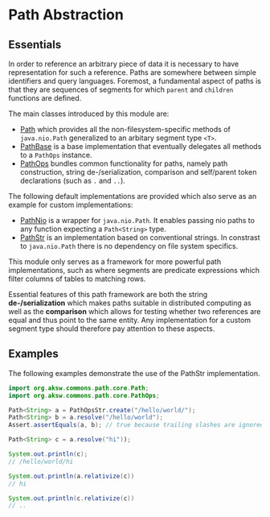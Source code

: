 # Path Abstraction

## Essentials

In order to reference an arbitrary piece of data it is necessary to have representation for such a reference.
Paths are somewhere between simple identifiers and query languages. Foremost, a fundamental aspect of paths is that they are sequences of segments
for which `parent` and `children` functions are defined.

The main classes introduced by this module are:

* [Path](https://github.com/SmartDataAnalytics/aksw-commons/tree/develop/aksw-commons-paths/src/main/java/org/aksw/commons/path/core/Path.java) which provides all the non-filesystem-specific methods of `java.nio.Path` generalized to an arbitary segment type `<T>`.
* [PathBase](https://github.com/SmartDataAnalytics/aksw-commons/tree/develop/aksw-commons-paths/src/main/java/org/aksw/commons/path/core/PathBase.java) is a base implementation that eventually delegates all methods to a `PathOps` instance.
* [PathOps](https://github.com/SmartDataAnalytics/aksw-commons/tree/develop/aksw-commons-paths/src/main/java/org/aksw/commons/path/core/PathOps.java) bundles common functionality for paths, namely path construction, string de-/serialization, comparison and self/parent token declarations (such as `.` and `..`).


The following default implementations are provided which also serve as an example for custom implementations:

* [PathNio](https://github.com/SmartDataAnalytics/aksw-commons/tree/develop/aksw-commons-paths/src/main/java/org/aksw/commons/path/core/PathNio.java) is a wrapper for `java.nio.Path`. It enables passing nio paths to any function expecting a `Path<String>` type.
* [PathStr](https://github.com/SmartDataAnalytics/aksw-commons/tree/develop/aksw-commons-paths/src/main/java/org/aksw/commons/path/core/PathStr.java) is an implementation based on conventional strings. In constrast to `java.nio.Path` there is no dependency on file system specifics.


This module only serves as a framework for more powerful path implementations, such as where segments are predicate expressions which filter columns of tables to matching rows.

Essential features of this path framework are both the string **de-/serialization** which makes paths suitable in distributed computing as well as the **comparison** which allows for testing whether two references are equal and thus point to the same entity. Any implementation for a custom segment type should therefore pay attention to these aspects.

## Examples

The following examples demonstrate the use of the PathStr implementation.


```java
import org.aksw.commons.path.core.Path;
import org.aksw.commons.path.core.PathOps;

Path<String> a = PathOpsStr.create("/hello/world/");
Path<String> b = a.resolve("/hello/world");
Assert.assertEquals(a, b); // true because trailing slashes are ignored

Path<String> c = a.resolve("hi"));

System.out.println(c);
// /hello/world/hi

System.out.println(a.relativize(c))
// hi

System.out.println(c.relativize(c))
// ..

```




